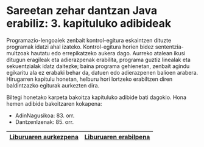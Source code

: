 # Sareetan zehar dantzan Java erabiliz: 3. kapituluko adibideak
Programazio-lengoaiek zenbait kontrol-egitura eskaintzen dituzte programak idatzi ahal izateko. Kontrol-egitura horien bidez sententzia-multzoak hautatu edo errepikatzeko aukera dago.  Aurreko atalean ikusi ditugun eragileak eta adierazpenak erabilita, programa guztiz linealak eta sekuentzialak idatz daitezke; baina programa gehienetan, zenbait agindu egikaritu ala ez erabaki behar da, datuen edo adierazpenen balioen arabera.  Hirugarren kapitulu honetan, helburu hori lortzeko erabiltzen diren baldintzazko egiturak aurkezten dira.

Biltegi honetako karpeta bakoitza kapituluko adibide bati dagokio. Hona hemen adibide bakoitzaren kokapena:
- AdinNagusikoa: 83. orr.
- DantzenIzenak: 85. orr.

| [Liburuaren aurkezpena](https://youtu.be/b7Lp1WZJflE) | [Liburuaren erabilpena](https://youtu.be/xtkatKohanU) |
| ------------- | ------------- |

